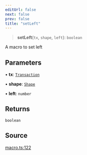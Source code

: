 ```yaml
---
editUrl: false
next: false
prev: false
title: "setLeft"
---
```


> **setLeft**(`tx`, `shape`, `left`): `boolean`

A macro to set left

## Parameters

• **tx**: [`Transaction`](/api-core/classes/transaction/)

• **shape**: [`Shape`](/api-core/classes/shape/)

• **left**: `number`

## Returns

`boolean`

## Source

[macro.ts:122](https://github.com/dgmjs/dgmjs/blob/c296d113d513e412f08f9016159ca40d11e704cd/packages/core/src/macro.ts#L122)
